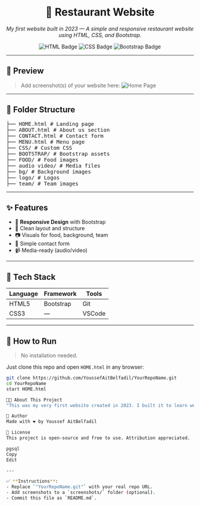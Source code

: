 <h1 align="center">🍝 Restaurant Website</h1>
<p align="center">
  <i>My first website built in 2023 — A simple and responsive restaurant website using HTML, CSS, and Bootstrap.</i>
</p>

<p align="center">
  <img src="https://img.shields.io/badge/HTML-5-orange?logo=html5&logoColor=white" alt="HTML Badge"/>
  <img src="https://img.shields.io/badge/CSS-3-blue?logo=css3&logoColor=white" alt="CSS Badge"/>
  <img src="https://img.shields.io/badge/Bootstrap-5-purple?logo=bootstrap&logoColor=white" alt="Bootstrap Badge"/>
</p>

---

## 📸 Preview

> Add screenshot(s) of your website here:
> ![Home Page](screenshots/home.png)

---

## 📁 Folder Structure

<pre>
├── HOME.html # Landing page
├── ABOUT.html # About us section
├── CONTACT.html # Contact form
├── MENU.html # Menu page
├── CSS/ # Custom CSS
├── BOOTSTRAP/ # Bootstrap assets
├── FOOD/ # Food images
├── audio video/ # Media files
├── bg/ # Background images
├── logo/ # Logos
├── team/ # Team images
</pre>


---

## ✨ Features

- 📱 **Responsive Design** with Bootstrap
- 🎨 Clean layout and structure
- 📷 Visuals for food, background, team
- 💬 Simple contact form
- 📹 Media-ready (audio/video)

---

## 🧰 Tech Stack

| Language | Framework | Tools |
|----------|-----------|-------|
| HTML5    | Bootstrap | Git   |
| CSS3     | —         | VSCode|

---

## 🚀 How to Run

> No installation needed.

Just clone this repo and open `HOME.html` in any browser:

```bash
git clone https://github.com/YoussefAitBelfadil/YourRepoName.git
cd YourRepoName
start HOME.html

🧑‍🍳 About This Project
"This was my very first website created in 2023. I built it to learn web development basics. It's a static website meant to represent a restaurant, with pages for home, menu, about, contact, and more."

🙌 Author
Made with ❤️ by Youssef AitBelfadil

📄 License
This project is open-source and free to use. Attribution appreciated.

pgsql
Copy
Edit

---

✅ **Instructions**:
- Replace `"YourRepoName.git"` with your real repo URL.
- Add screenshots to a `screenshots/` folder (optional).
- Commit this file as `README.md`.
